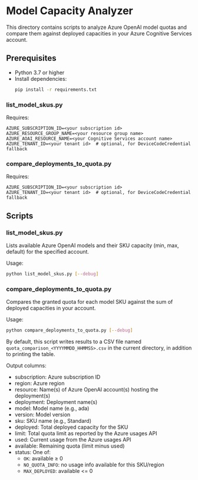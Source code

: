 # Model Capacity Analyzer

This directory contains scripts to analyze Azure OpenAI model quotas and compare them against deployed capacities in your Azure Cognitive Services account.

## Prerequisites
- Python 3.7 or higher
- Install dependencies:
  ```bash
  pip install -r requirements.txt
  ```
### list_model_skus.py
Requires:
```dotenv
AZURE_SUBSCRIPTION_ID=<your subscription id>
AZURE_RESOURCE_GROUP_NAME=<your resource group name>
AZURE_AOAI_RESOURCE_NAME=<your Cognitive Services account name>
AZURE_TENANT_ID=<your tenant id>  # optional, for DeviceCodeCredential fallback
```

### compare_deployments_to_quota.py
Requires:
```dotenv
AZURE_SUBSCRIPTION_ID=<your subscription id>
AZURE_TENANT_ID=<your tenant id>  # optional, for DeviceCodeCredential fallback
```

## Scripts

### list_model_skus.py
Lists available Azure OpenAI models and their SKU capacity (min, max, default) for the specified account.

Usage:
```bash
python list_model_skus.py [--debug]
```

### compare_deployments_to_quota.py
Compares the granted quota for each model SKU against the sum of deployed capacities in your account.

Usage:
```bash
python compare_deployments_to_quota.py [--debug]
```

By default, this script writes results to a CSV file named `quota_comparison_<YYYYMMDD_HHMMSS>.csv` in the current directory, in addition to printing the table.

Output columns:
- subscription: Azure subscription ID
- region: Azure region
- resource: Name(s) of Azure OpenAI account(s) hosting the deployment(s)
- deployment: Deployment name(s)
- model: Model name (e.g., ada)
- version: Model version
- sku: SKU name (e.g., Standard)
- deployed: Total deployed capacity for the SKU
- limit: Total quota limit as reported by the Azure usages API
- used: Current usage from the Azure usages API
- available: Remaining quota (limit minus used)
- status: One of:
  - `OK`: available ≥ 0
  - `NO_QUOTA_INFO`: no usage info available for this SKU/region
  - `MAX_DEPLOYED`: available <= 0